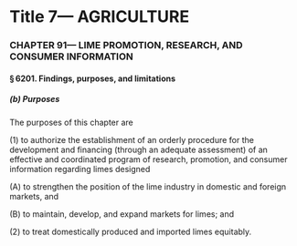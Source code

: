 
# Title 7— AGRICULTURE
### CHAPTER 91— LIME PROMOTION, RESEARCH, AND CONSUMER INFORMATION
#### § 6201. Findings, purposes, and limitations
##### (b) Purposes

The purposes of this chapter are

(1) to authorize the establishment of an orderly procedure for the development and financing (through an adequate assessment) of an effective and coordinated program of research, promotion, and consumer information regarding limes designed

(A) to strengthen the position of the lime industry in domestic and foreign markets, and

(B) to maintain, develop, and expand markets for limes; and

(2) to treat domestically produced and imported limes equitably.
